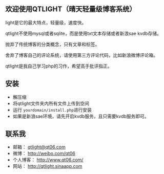 ## 欢迎使用QTLIGHT（晴天轻量级博客系统） ##

light是它的最大特点，轻量级，速度快。

qtlight不使用mysql或者sqlite，而是使用txt文本存储或者新浪sae kvdb存储。

抛弃了传统博客的分类概念，只有文章和标签。

舍弃了博客自己的评论系统，请使用第三方评论代码，比如新浪微博评论箱。

qtlight是我自己学习php的习作，希望高手批评指正。


## 安装 ##

* 解压缩
* 将qtlight文件夹内所有文件上传到空间
* 运行 `yourdomain/install.php`进行安装
* 如果是新浪sae环境，请先开启kvdb服务，且只需要kvdb服务即可。


## 联系我 ##

* 邮箱： <qtlight@qt06.com>
* 微博： <http://weibo.com/qt06>
* 个人博客： <http://www.qt06.com/>
* 网站： <http://qtlight.sinaapp.com>